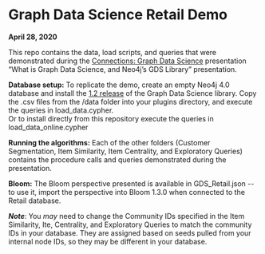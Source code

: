 
# Graph Data Science Retail Demo

**April 28, 2020**

This repo contains the data, load scripts, and queries that were demonstrated during the [Connections: Graph Data Science](https://neo4j.com/connections/graph-data-science/) presentation “What is Graph Data Science, and Neo4j’s GDS Library” presentation.

**Database setup:** To replicate the demo, create an empty Neo4j 4.0 database and install the [1.2 release](https://github.com/neo4j/graph-data-science/releases/tag/1.2.0-alpha01) of the Graph Data Science library. Copy the .csv files from the /data folder into your plugins directory, and execute the queries in load_data.cypher.     
Or to install directly from this repository execute the queries in load_data_online.cypher

**Running the algorithms:** Each of the other folders (Customer Segmentation, Item Similarity, Item Centrality, and Exploratory Queries) contains the procedure calls and queries demonstrated during the presentation. 

**Bloom:** The Bloom perspective presented is available in GDS_Retail.json -- to use it, import the perspective into Bloom 1.3.0
when connected to the Retail database.

**_Note_**: You _may_ need to change the Community IDs specified in the Item Similarity, Ite, Centrality, and Exploratory Queries to match the community IDs in your database. They are assigned based on seeds pulled from your internal node IDs, so they may be different in your database.
